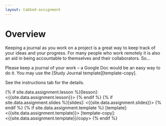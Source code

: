 ```yaml
---
layout: tabbed-assignment
---
```


# Overview

<!--img class="overview-image" src=""-->

Keeping a journal as you work on a project is a great way to keep track of your ideas and your progress. For many people who work remotely it is also an aid in being accountable to themselves and their collaborators. So…

Please keep a journal of your work – a Google Doc would be an easy way to do it. You may use the [Study Journal template][template-copy].

See the instructions tab for the details.

<!-- Don't edit links here, change them in _data/assignment.yml instead, -->

{% if site.data.assignment.lesson   %}[lesson]: <{{site.data.assignment.lesson}}>     {% endif %}
{% if site.data.assignment.slides   %}[slides]:   <{{site.data.assignment.slides}}>   {% endif %}
{% if site.data.assignment.template %}
  [template]: <{{site.data.assignment.template}}>
  [template-copy]: <{{site.data.assignment.template}}/copy>
{% endif %}
